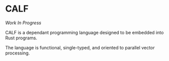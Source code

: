 # CALF

*Work In Progress*

CALF is a dependant programming language designed to be embedded into Rust programs.

The language is functional, single-typed, and oriented to parallel vector processing.